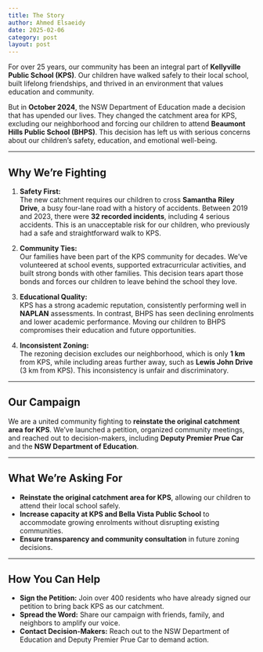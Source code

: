 ```yaml
---
title: The Story
author: Ahmed Elsaeidy
date: 2025-02-06
category: post
layout: post
---
```


For over 25 years, our community has been an integral part of **Kellyville Public School (KPS)**. Our children have walked safely to their local school, built lifelong friendships, and thrived in an environment that values education and community.

But in **October 2024**, the NSW Department of Education made a decision that has upended our lives. They changed the catchment area for KPS, excluding our neighborhood and forcing our children to attend **Beaumont Hills Public School (BHPS)**. This decision has left us with serious concerns about our children’s safety, education, and emotional well-being.

---

## **Why We’re Fighting**

1. **Safety First:**  
   The new catchment requires our children to cross **Samantha Riley Drive**, a busy four-lane road with a history of accidents. Between 2019 and 2023, there were **32 recorded incidents**, including 4 serious accidents. This is an unacceptable risk for our children, who previously had a safe and straightforward walk to KPS.

2. **Community Ties:**  
   Our families have been part of the KPS community for decades. We’ve volunteered at school events, supported extracurricular activities, and built strong bonds with other families. This decision tears apart those bonds and forces our children to leave behind the school they love.

3. **Educational Quality:**  
   KPS has a strong academic reputation, consistently performing well in **NAPLAN** assessments. In contrast, BHPS has seen declining enrolments and lower academic performance. Moving our children to BHPS compromises their education and future opportunities.

4. **Inconsistent Zoning:**  
   The rezoning decision excludes our neighborhood, which is only **1 km** from KPS, while including areas further away, such as **Lewis John Drive** (3 km from KPS). This inconsistency is unfair and discriminatory.

---

## **Our Campaign**

We are a united community fighting to **reinstate the original catchment area for KPS**. We’ve launched a petition, organized community meetings, and reached out to decision-makers, including **Deputy Premier Prue Car** and the **NSW Department of Education**.

---

## **What We’re Asking For**

- **Reinstate the original catchment area for KPS**, allowing our children to attend their local school safely.  
- **Increase capacity at KPS and Bella Vista Public School** to accommodate growing enrolments without disrupting existing communities.  
- **Ensure transparency and community consultation** in future zoning decisions.  

---

## **How You Can Help**

- **Sign the Petition:** Join over 400 residents who have already signed our petition to bring back KPS as our catchment.  
- **Spread the Word:** Share our campaign with friends, family, and neighbors to amplify our voice.  
- **Contact Decision-Makers:** Reach out to the NSW Department of Education and Deputy Premier Prue Car to demand action.  


